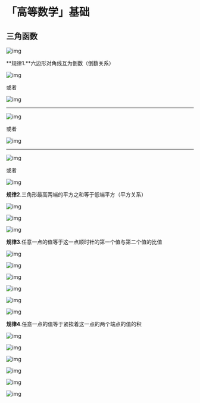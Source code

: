 # 「高等数学」基础

## 三角函数

![img](https://cdn.jsdelivr.net/gh/TANG617/images@master/2021%2012%2003%2021%2019%2049%20_v2-00612af2fc6ff3ce8d63f38ecbb91de4_1440w-20211203211949887.jpg)

**规律1.**六边形对角线互为倒数（倒数关系）

![img](https://bkimg.cdn.bcebos.com/formula/d8e33a88761eece32ede1654d5446aa3.svg)

或者

![img](https://bkimg.cdn.bcebos.com/formula/1f2ec6a3c614129e37e16e4cd9708671.svg)

---



![img](https://cdn.jsdelivr.net/gh/TANG617/images@master/2021%2012%2003%2021%2020%2013%20_8a774227291629bcdf6fd27975c40f67.svg)

或者

![img](https://bkimg.cdn.bcebos.com/formula/6d516429cea6e6df631c2de83b69b9cb.svg)

---



![img](https://bkimg.cdn.bcebos.com/formula/55b19a2405d707c6f4882b7f358b0ba9.svg)

或者

![img](https://bkimg.cdn.bcebos.com/formula/ff2f16a136a272a8a11199ac41bd9711.svg)

**规律2**.三角形最高两端的平方之和等于低端平方（平方关系）

![img](https://bkimg.cdn.bcebos.com/formula/a18d88bca4cf7f4c575f376128d76fae.svg)

![img](https://cdn.jsdelivr.net/gh/TANG617/images@master/2021%2012%2003%2021%2020%2013%20_add94f59efc54b9e8c0919dc5e3935fb.svg)

![img](https://bkimg.cdn.bcebos.com/formula/c7debfe5d7a7f22d6ac2a6754face424.svg)

**规律3**.任意一点的值等于这一点顺时针的第一个值与第二个值的比值

![img](https://bkimg.cdn.bcebos.com/formula/06e2ea860882a98b557582f5b42d54ca.svg)

![img](https://cdn.jsdelivr.net/gh/TANG617/images@master/2021%2012%2003%2021%2020%2014%20_7016b7e94e8cfa466c90afde963c9595.svg)

![img](https://bkimg.cdn.bcebos.com/formula/555d621eefea865c44f18e0f9f8e2e1f.svg)

![img](https://bkimg.cdn.bcebos.com/formula/be11baf2f59aa92c5da32012102bb230.svg)

![img](https://bkimg.cdn.bcebos.com/formula/d6b5866cea0dea2901dce3b96c55e277.svg)

![img](https://bkimg.cdn.bcebos.com/formula/130b9035c3fc1b9aea93e08961759b4a.svg)

**规律4**.任意一点的值等于紧挨着这一点的两个端点的值的积

![img](https://bkimg.cdn.bcebos.com/formula/e63a4c988e304b16b58d4fb62d0ed840.svg)

![img](https://bkimg.cdn.bcebos.com/formula/77ce60e5fbe7834db596bddb57dc60e2.svg)

![img](https://cdn.jsdelivr.net/gh/TANG617/images@master/2021%2012%2003%2021%2020%2014%20_f2775726bc124de66ef86b7c9a3b5d52.svg)

![img](https://bkimg.cdn.bcebos.com/formula/de18a20a4c2f003a9aa000dfadd733b5.svg)

![img](https://bkimg.cdn.bcebos.com/formula/4d3bbed9b01b3b38a871ee4fe4e0b05a.svg)

![img](https://bkimg.cdn.bcebos.com/formula/0d945a3a57b3b207e89e300754813834.svg)